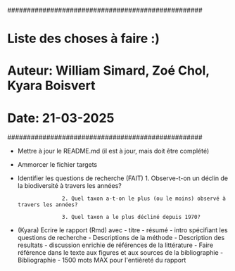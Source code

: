 ##################################################
# Liste des choses à faire :)                           
#
# Auteur: William Simard, Zoé Chol, Kyara Boisvert 
# Date: 21-03-2025
##################################################



- Mettre à jour le README.md (il est à jour, mais doit être complété)

- Ammorcer le fichier targets

- Identifier les questions de recherche (FAIT)
                    1. Observe-t-on un déclin de la biodiversité à travers les années?
                     
                    2. Quel taxon a-t-on le plus (ou le moins) observé à travers les années?

                    3. Quel taxon a le plus décliné depuis 1970?
                       

- (Kyara) Ecrire le rapport (Rmd) avec
        - titre
        - résumé
        - intro spécifiant les questions de recherche
        - Descriptions de la méthode
        - Description des resultats
        - discussion enrichie de références de la littérature
        - Faire référence dans le texte aux figures et aux sources de la bibliographie
        - Bibliographie
        - 1500 mots MAX pour l'entièreté du rapport